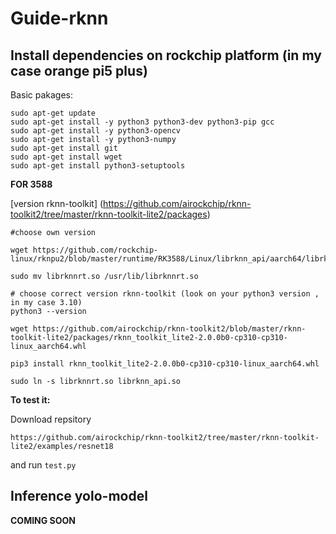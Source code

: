 # Guide-rknn

## Install dependencies on rockchip platform (in my case orange pi5 plus)

Basic pakages:

```
sudo apt-get update
sudo apt-get install -y python3 python3-dev python3-pip gcc
sudo apt-get install -y python3-opencv
sudo apt-get install -y python3-numpy
sudo apt-get install git
sudo apt-get install wget
sudo apt-get install python3-setuptools
```

**FOR 3588**

[version rknn-toolkit] (https://github.com/airockchip/rknn-toolkit2/tree/master/rknn-toolkit-lite2/packages)


```
#choose own version

wget https://github.com/rockchip-linux/rknpu2/blob/master/runtime/RK3588/Linux/librknn_api/aarch64/librknnrt.so

sudo mv librknnrt.so /usr/lib/librknnrt.so

# choose correct version rknn-toolkit (look on your python3 version , in my case 3.10)
python3 --version

wget https://github.com/airockchip/rknn-toolkit2/blob/master/rknn-toolkit-lite2/packages/rknn_toolkit_lite2-2.0.0b0-cp310-cp310-linux_aarch64.whl

pip3 install rknn_toolkit_lite2-2.0.0b0-cp310-cp310-linux_aarch64.whl

sudo ln -s librknnrt.so librknn_api.so

```

**To test it:**

Download repsitory

`https://github.com/airockchip/rknn-toolkit2/tree/master/rknn-toolkit-lite2/examples/resnet18`

and run `test.py`

## Inference yolo-model

**COMING SOON**



